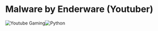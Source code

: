 # Malware by Enderware (Youtuber)
![Youtube Gaming](https://img.shields.io/badge/Youtube%20Gaming-FF0000?style=for-the-badge&logo=Youtubegaming&logoColor=white)![Python](https://img.shields.io/badge/python-3670A0?style=for-the-badge&logo=python&logoColor=ffdd54)
